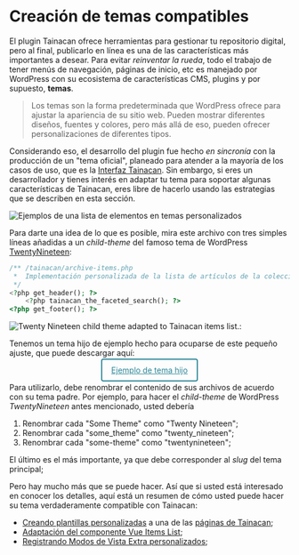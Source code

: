 # Creación de temas compatibles

El plugin Tainacan ofrece herramientas para gestionar tu repositorio digital, pero al final, publicarlo en línea es una de las características más importantes a desear. Para evitar _reinventar la rueda_, todo el trabajo de tener menús de navegación, páginas de inicio, etc es manejado por WordPress con su ecosistema de características CMS, plugins y por supuesto, **temas**.

> Los temas son la forma predeterminada que WordPress ofrece para ajustar la apariencia de su sitio web. Pueden mostrar diferentes diseños, fuentes y colores, pero más allá de eso, pueden ofrecer personalizaciones de diferentes tipos.

Considerando eso, el desarrollo del plugin fue hecho _en sincronía_ con la producción de un "tema oficial", planeado para atender a la mayoría de los casos de uso, que es la [Interfaz Tainacan](https://wordpress.org/themes/tainacan-interface/). Sin embargo, si eres un desarrollador y tienes interés en adaptar tu tema para soportar algunas características de Tainacan, eres libre de hacerlo usando las estrategias que se describen en esta sección.

![Ejemplos de una lista de elementos en temas personalizados](_assets/creating-compatible-themes.png)

Para darte una idea de lo que es posible, mira este archivo con tres simples líneas añadidas a un _child-theme_ del famoso tema de WordPress [TwentyNineteen](https://wordpress.org/themes/twentynineteen/ ":ignore"):

```php
/** /tainacan/archive-items.php
 *  Implementación personalizada de la lista de artículos de la colección Tainacan
 */
<?php get_header(); ?>
    <?php tainacan_the_faceted_search(); ?>
<?php get_footer(); ?>
```

![Twenty Nineteen child theme adapted to Tainacan items list.](_assets/creating-compatible-themes-2.png):

Tenemos un tema hijo de ejemplo hecho para ocuparse de este pequeño ajuste, que puede descargar aquí:

<div style="width: 100%; text-align: center;">
    <a style="margin: 4px; padding: 10px 16px; color: #298596; border: 2px solid #298596; border-radius: 4px;" href="https://github.com/tainacan/tainacan-wiki/raw/master/dev/_assets/some-theme-child.zip">
        Ejemplo de tema hijo
    </a>
</div>

Para utilizarlo, debe renombrar el contenido de sus archivos de acuerdo con su tema padre. Por ejemplo, para hacer el _child-theme_ de WordPress _TwentyNineteen_ antes mencionado, usted debería

1. Renombrar cada "Some Theme" como "Twenty Nineteen";
2. Renombrar cada "some_theme" como "twenty_nineteen";
3. Renombrar cada "some-theme" como "twentynineteen";

El último es el más importante, ya que debe corresponder al _slug_ del tema principal;

Pero hay mucho más que se puede hacer. Así que si usted está interesado en conocer los detalles, aquí está un resumen de cómo usted puede hacer su tema verdaderamente compatible con Tainacan:

- [Creando plantillas personalizadas](/es-mx/dev/custom-templates.md) a una de las [páginas de Tainacan](/es-mx/tainacan-pages.md);
- [Adaptación del componente Vue Items List](/es-mx/dev/the-vue-items-list-component.md);
- [Registrando Modos de Vista Extra personalizados](/es-mx/dev/extra-view-modes.md);
